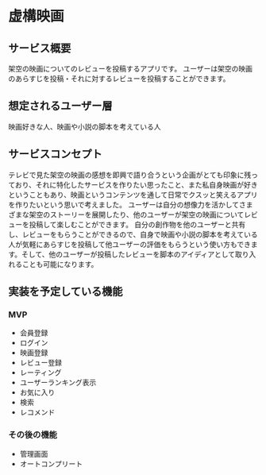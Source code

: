 # 虚構映画

## サービス概要
架空の映画についてのレビューを投稿するアプリです。
ユーザーは架空の映画のあらすじを投稿・それに対するレビューを投稿することができます。


## 想定されるユーザー層
映画好きな人、映画や小説の脚本を考えている人


## サービスコンセプト
テレビで見た架空の映画の感想を即興で語り合うという企画がとても印象に残っており、それに特化したサービスを作りたい思ったこと、また私自身映画が好きということもあり、映画というコンテンツを通して日常でクスッと笑えるアプリを作りたいという思いで考えました。
ユーザーは自分の想像力を活かしてさまざまな架空のストーリーを展開したり、他のユーザーが架空の映画についてレビューを投稿して楽しむことができます。
自分の創作物を他のユーザーと共有し、レビューをもらうことができるので、自身で映画や小説の脚本を考えている人が気軽にあらすじを投稿して他ユーザーの評価をもらうという使い方もできます。そして、他のユーザーが投稿したレビューを脚本のアイディアとして取り入れることも可能になります。


## 実装を予定している機能
### MVP
- 会員登録
- ログイン
- 映画登録
- レビュー登録
- レーティング
- ユーザーランキング表示
- お気に入り
- 検索
- レコメンド

### その後の機能
- 管理画面
- オートコンプリート